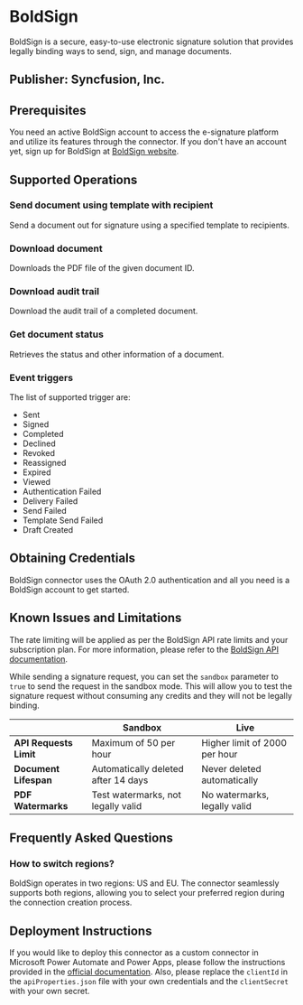 # BoldSign

BoldSign is a secure, easy-to-use electronic signature solution that provides legally binding ways to send, sign, and manage documents.

## Publisher: Syncfusion, Inc.

## Prerequisites

You need an active BoldSign account to access the e-signature platform and utilize its features through the connector. If you don't have an account yet, sign up for BoldSign at [BoldSign website](https://www.boldsign.com/).

## Supported Operations

### Send document using template with recipient

Send a document out for signature using a specified template to recipients.

### Download document

Downloads the PDF file of the given document ID.

### Download audit trail

Download the audit trail of a completed document.

### Get document status

Retrieves the status and other information of a document.

### Event triggers

The list of supported trigger are:

- Sent
- Signed
- Completed
- Declined
- Revoked
- Reassigned
- Expired
- Viewed
- Authentication Failed
- Delivery Failed
- Send Failed
- Template Send Failed
- Draft Created

## Obtaining Credentials

BoldSign connector uses the OAuth 2.0 authentication and all you need is a BoldSign account to get started.

## Known Issues and Limitations

The rate limiting will be applied as per the BoldSign API rate limits and your subscription plan. For more information, please refer to the [BoldSign API documentation](https://developers.boldsign.com/api-overview/rate-limit/?region=us).

While sending a signature request, you can set the `sandbox` parameter to `true` to send the request in the sandbox mode. This will allow you to test the signature request without consuming any credits and they will not be legally binding.

|                        | Sandbox                             | Live                          |
| ---------------------- | ----------------------------------- | ----------------------------- |
| **API Requests Limit** | Maximum of 50 per hour              | Higher limit of 2000 per hour |
| **Document Lifespan**  | Automatically deleted after 14 days | Never deleted automatically   |
| **PDF Watermarks**     | Test watermarks, not legally valid  | No watermarks, legally valid  |

## Frequently Asked Questions

### How to switch regions?

BoldSign operates in two regions: US and EU. The connector seamlessly supports both regions, allowing you to select your preferred region during the connection creation process.

## Deployment Instructions

If you would like to deploy this connector as a custom connector in Microsoft Power Automate and Power Apps, please follow the instructions provided in the [official documentation](https://docs.microsoft.com/en-us/connectors/custom-connectors/paconn-cli). Also, please replace the `clientId` in the `apiProperties.json` file with your own credentials and the `clientSecret` with your own secret.
